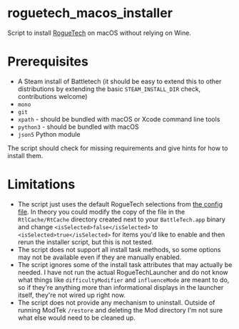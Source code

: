 # roguetech_macos_installer
Script to install [RogueTech](https://roguetech.fandom.com/wiki/Installation#macOS) on macOS without relying on Wine.

# Prerequisites
* A Steam install of Battletech (it should be easy to extend this to other distributions by extending the basic `STEAM_INSTALL_DIR` check, contributions welcome)
* `mono`
* `git`
* `xpath` - should be bundled with macOS or Xcode command line tools
* `python3` - should be bundled with macOS
* `json5` Python module

The script should check for missing requirements and give hints for how to install them.

# Limitations
* The script just uses the default RogueTech selections from [the config file](https://github.com/BattletechModders/RogueTech/blob/master/RtConfig.xml). In theory you could modify the copy of the file in the `RtlCache/RtCache` directory created next to your `BattleTech.app` binary and change `<isSelected>false</isSelected>` to `<isSelected>true</isSelected>` for items you'd like to enable and then rerun the installer script, but this is not tested.
* The script does not support all install task methods, so some options may not be available even if they are manually enabled.
* The script ignores some of the install task attributes that may actually be needed. I have not run the actual RogueTechLauncher and do not know what things like `difficultyModifier` and `influenceMode` are meant to do, so if they're anything more than informational displays in the launcher itself, they're not wired up right now.
* The script does not provide any mechanism to uninstall. Outside of running ModTek `/restore` and deleting the Mod directory I'm not sure what else would need to be cleaned up.
